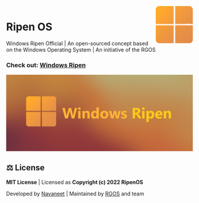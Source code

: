 <img align="right" width="100" height="100" src="Assets/windows11-logo.png">

# Ripen OS
Windows Ripen Official | An open-sourced concept based on the Windows Operating System | An initiative of the RGOS

### **Check out:** [Windows Ripen](https://ripenos.github.io/WinRipen/)


 ![22-12-29_21-08-33-554-2](Assets/Banner.png)

## ⚖️ License
**MIT License** | Licensed as **Copyright (c) 2022 RipenOS**

Developed by [Navaneet](https://github.com/navaneet239) | Maintained by [RGOS](https://github.com/ripenos) and team
